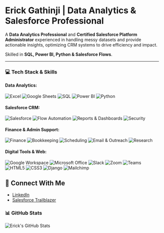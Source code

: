 # Erick Gathinji | Data Analytics & Salesforce Professional

A **Data Analytics Professional** and **Certified Salesforce Platform Administrator** experienced in handling messy datasets and provide actionable insights, optimizing CRM systems to drive efficiency and impact. 

Skilled in **SQL, Power BI, Python & Salesforce Flows**.

---

### 💻 Tech Stack & Skills

#### Data Analytics:  
![Excel](https://img.shields.io/badge/Excel-217346?style=for-the-badge&logo=microsoft-excel&logoColor=white) ![Google Sheets](https://img.shields.io/badge/Google_Sheets-0F9D58?style=for-the-badge&logo=google-sheets&logoColor=white) ![SQL](https://img.shields.io/badge/SQL-4479A1?style=for-the-badge&logo=postgresql&logoColor=white) ![Power BI](https://img.shields.io/badge/Power_BI-F2C811?style=for-the-badge&logo=powerbi&logoColor=black) ![Python](https://img.shields.io/badge/Python-3776AB?style=for-the-badge&logo=python&logoColor=ffdd54)

#### Salesforce CRM:  
![Salesforce](https://img.shields.io/badge/Salesforce-1798C1?style=for-the-badge&logo=salesforce&logoColor=white) ![Flow Automation](https://img.shields.io/badge/Flow_Automation-FF8C00?style=for-the-badge&logo=zapier&logoColor=white) ![Reports & Dashboards](https://img.shields.io/badge/Reports_&_Dashboards-007ACC?style=for-the-badge&logo=powerbi&logoColor=white) ![Security](https://img.shields.io/badge/Security-FF0000?style=for-the-badge&logo=keybase&logoColor=white)

#### Finance & Admin Support:  
![Finance](https://img.shields.io/badge/Finance-4B0082?style=for-the-badge&logo=paypal&logoColor=white) ![Bookkeeping](https://img.shields.io/badge/Bookkeeping-6A5ACD?style=for-the-badge&logo=coinbase&logoColor=white) ![Scheduling](https://img.shields.io/badge/Calendar-FFA500?style=for-the-badge&logo=google-calendar&logoColor=white) ![Email & Outreach](https://img.shields.io/badge/Email_Outreach-FF4500?style=for-the-badge&logo=gmail&logoColor=white) ![Research](https://img.shields.io/badge/Research-008080?style=for-the-badge&logo=duckduckgo&logoColor=white)

#### Digital Tools & Web:  
![Google Workspace](https://img.shields.io/badge/Google_Workspace-4285F4?style=for-the-badge&logo=google&logoColor=white) ![Microsoft Office](https://img.shields.io/badge/Microsoft_Office-D83B01?style=for-the-badge&logo=microsoft-office&logoColor=white) ![Slack](https://img.shields.io/badge/Slack-4A154B?style=for-the-badge&logo=slack&logoColor=white) ![Zoom](https://img.shields.io/badge/Zoom-2D8CFF?style=for-the-badge&logo=zoom&logoColor=white) ![Teams](https://img.shields.io/badge/Microsoft_Teams-6264A7?style=for-the-badge&logo=microsoft-teams&logoColor=white)  
![HTML5](https://img.shields.io/badge/HTML5-E34F26?style=for-the-badge&logo=html5&logoColor=white) ![CSS3](https://img.shields.io/badge/CSS3-1572B6?style=for-the-badge&logo=css3&logoColor=white) ![Django](https://img.shields.io/badge/Django-092E20?style=for-the-badge&logo=django&logoColor=white) ![Mailchimp](https://img.shields.io/badge/Mailchimp-FFE01B?style=for-the-badge&logo=mailchimp&logoColor=black)


## 🔗 Connect With Me
- [LinkedIn](http://www.linkedin.com/in/erick-gathinji)  
- [Salesforce Trailblazer](https://www.salesforce.com/trailblazer/erickgathinji)

### 📊 GitHub Stats
![Erick's GitHub Stats](https://github-readme-stats.vercel.app/api?username=erickgathinji&count_private=true&include_all_commits=true&show_icons=true&theme=jolly&hide_rank=false)

